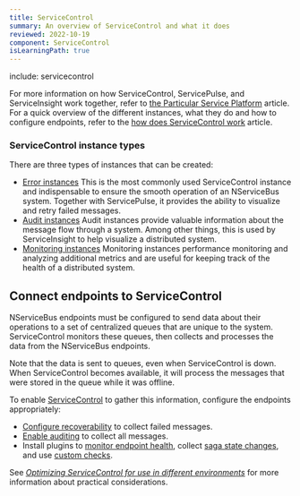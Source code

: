 ```yaml
---
title: ServiceControl
summary: An overview of ServiceControl and what it does
reviewed: 2022-10-19
component: ServiceControl
isLearningPath: true
---
```


include: servicecontrol

For more information on how ServiceControl, ServicePulse, and ServiceInsight work together, refer to [the Particular Service Platform](/platform/) article. For a quick overview of the different instances, what they do and how to configure endpoints, refer to the [how does ServiceControl work](/servicecontrol/how.md) article.

### ServiceControl instance types

There are three types of instances that can be created:

- [Error instances](/servicecontrol/servicecontrol-instances/)
  This is the most commonly used ServiceControl instance and indispensable to ensure the smooth operation of an NServiceBus system. Together with ServicePulse, it provides the ability to visualize and retry failed messages.
- [Audit instances](/servicecontrol/audit-instances/)
  Audit instances provide valuable information about the message flow through a system. Among other things, this is used by ServiceInsight to help visualize a distributed system.
- [Monitoring instances](/servicecontrol/monitoring-instances/)
  Monitoring instances performance monitoring and analyzing additional metrics and are useful for keeping track of the health of a distributed system.

## Connect endpoints to ServiceControl

NServiceBus endpoints must be configured to send data about their operations to a set of centralized queues that are unique to the system. ServiceControl monitors these queues, then collects and processes the data from the NServiceBus endpoints.

Note that the data is sent to queues, even when ServiceControl is down. When ServiceControl becomes available, it will process the messages that were stored in the queue while it was offline.

To enable [ServiceControl](/servicecontrol) to gather this information, configure the endpoints appropriately:

- [Configure recoverability](/nservicebus/recoverability) to collect failed messages.
- [Enable auditing](/nservicebus/operations/auditing.md) to collect all messages.
- Install plugins to [monitor endpoint health](/monitoring/heartbeats/), collect [saga state changes](/nservicebus/sagas/saga-audit.md), and use [custom checks](/monitoring/custom-checks/).

See [_Optimizing ServiceControl for use in different environments_](/servicecontrol/servicecontrol-in-practice.md) for more information about practical considerations.
